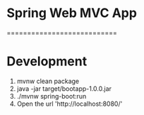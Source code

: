 # Spring Web MVC App 
===========================
 
# Development
1. mvnw clean package
2. java -jar target/bootapp-1.0.0.jar
3. ./mvnw spring-boot:run
4. Open the url 'http://localhost:8080/'
